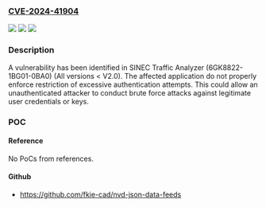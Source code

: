 ### [CVE-2024-41904](https://cve.mitre.org/cgi-bin/cvename.cgi?name=CVE-2024-41904)
![](https://img.shields.io/static/v1?label=Product&message=SINEC%20Traffic%20Analyzer&color=blue)
![](https://img.shields.io/static/v1?label=Version&message=0%3C%20V2.0%20&color=brighgreen)
![](https://img.shields.io/static/v1?label=Vulnerability&message=CWE-307%3A%20Improper%20Restriction%20of%20Excessive%20Authentication%20Attempts&color=brighgreen)

### Description

A vulnerability has been identified in SINEC Traffic Analyzer (6GK8822-1BG01-0BA0) (All versions < V2.0). The affected application do not properly enforce restriction of  excessive authentication attempts. This could allow an unauthenticated attacker to conduct brute force attacks against legitimate user credentials or keys.

### POC

#### Reference
No PoCs from references.

#### Github
- https://github.com/fkie-cad/nvd-json-data-feeds

